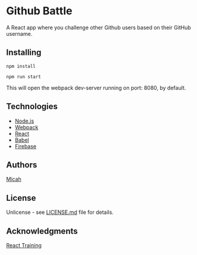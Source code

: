 # Github Battle

A React app where you challenge other Github users based on their GitHub username.

## Installing

```
npm install
```

```
npm run start
```
This will open the webpack dev-server running on port: 8080, by default.

## Technologies

* [Node.js](https://www.nodejs.org/en)
* [Webpack](https://webpack.js.org/)
* [React](http://www.reactjs.org/)
* [Babel](https://babeljs.io/)
* [Firebase](https://firebase.google.com/)


## Authors

[Micah](https://github.com/asuh)

## License

Unlicense - see [LICENSE.md](LICENSE.md) file for details.

## Acknowledgments

[React Training](https://online.reacttraining.com/)